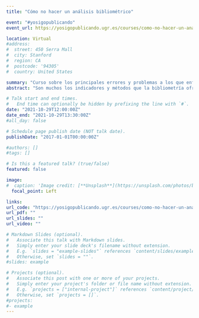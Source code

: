 ```yaml
---
title: "Cómo no hacer un análisis bibliométrico"

event: "#yosigopublicando"
event_url: https://yosigopublicando.ugr.es/courses/como-no-hacer-un-analisis-bibliometrico/

location: Virtual
#address:
#  street: 450 Serra Mall
#  city: Stanford
#  region: CA
#  postcode: '94305'
#  country: United States

summary: "Curso sobre los principales errores y problemas a los que enfrentarse durante la realización de un análisis bibliométrico."
abstract: "Son muchos los indicadores y métodos que la bibliometría ofrece para estudiar la actividad científica a diferentes niveles. La gran oferta de fuentes y herramientas, así como la facilidad en su uso, hacen que muchas veces estos análisis se ejecuten de manera incorrecta y conduzcan a resultados erróneos o carentes de relevancia. En este curso se van a ofrecer diferentes claves para evitar estos fallos tan comunes y que están presentes tanto en el proceso de diseño del análisis, como en la metodología o la interpretación de los resultados."

# Talk start and end times.
#   End time can optionally be hidden by prefixing the line with `#`.
date: "2021-10-29T12:00:00Z"
date_end: "2021-10-29T13:30:00Z"
#all_day: false

# Schedule page publish date (NOT talk date).
publishDate: "2017-01-01T00:00:00Z"

#authors: []
#tags: []

# Is this a featured talk? (true/false)
featured: false

image:
#  caption: 'Image credit: [**Unsplash**](https://unsplash.com/photos/bzdhc5b3Bxs)'
  focal_point: Left

links:
url_code: "https://yosigopublicando.ugr.es/courses/como-no-hacer-un-analisis-bibliometrico/"
url_pdf: ""
url_slides: ""
url_video: ""

# Markdown Slides (optional).
#   Associate this talk with Markdown slides.
#   Simply enter your slide deck's filename without extension.
#   E.g. `slides = "example-slides"` references `content/slides/example-slides.md`.
#   Otherwise, set `slides = ""`.
#slides: example

# Projects (optional).
#   Associate this post with one or more of your projects.
#   Simply enter your project's folder or file name without extension.
#   E.g. `projects = ["internal-project"]` references `content/project/deep-learning/index.md`.
#   Otherwise, set `projects = []`.
#projects:
#- example
---
```

